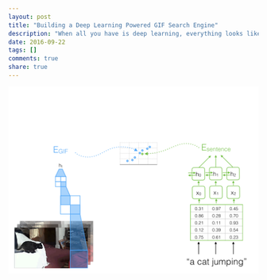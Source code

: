 ```yaml
---
layout: post
title: "Building a Deep Learning Powered GIF Search Engine"
description: "When all you have is deep learning, everything looks like a dataset. Deep learning driven GIF search with convolutional and recurrent neural networks, a shallow embedding matrix, and fast-approximate nearest neighbor search."
date: 2016-09-22
tags: []
comments: true
share: true
---
```


![Main Figure](/images/mainfig.001.png "Main Figure")
